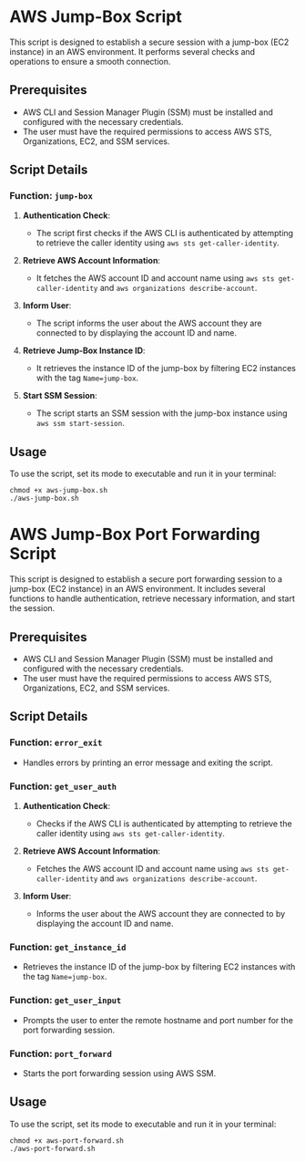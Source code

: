 # AWS Jump-Box Script

This script is designed to establish a secure session with a jump-box (EC2 instance) in an AWS environment. It performs several checks and operations to ensure a smooth connection.

## Prerequisites

- AWS CLI and Session Manager Plugin (SSM) must be installed and configured with the necessary credentials.
- The user must have the required permissions to access AWS STS, Organizations, EC2, and SSM services.

## Script Details

### Function: `jump-box`

1. **Authentication Check**:
   - The script first checks if the AWS CLI is authenticated by attempting to retrieve the caller identity using `aws sts get-caller-identity`.

2. **Retrieve AWS Account Information**:
   - It fetches the AWS account ID and account name using `aws sts get-caller-identity` and `aws organizations describe-account`.

3. **Inform User**:
   - The script informs the user about the AWS account they are connected to by displaying the account ID and name.

4. **Retrieve Jump-Box Instance ID**:
   - It retrieves the instance ID of the jump-box by filtering EC2 instances with the tag `Name=jump-box`.

5. **Start SSM Session**:
   - The script starts an SSM session with the jump-box instance using `aws ssm start-session`.

## Usage

To use the script, set its mode to executable and run it in your terminal:
```
chmod +x aws-jump-box.sh
./aws-jump-box.sh
```

# AWS Jump-Box Port Forwarding Script

This script is designed to establish a secure port forwarding session to a jump-box (EC2 instance) in an AWS environment. It includes several functions to handle authentication, retrieve necessary information, and start the session.

## Prerequisites

- AWS CLI and Session Manager Plugin (SSM) must be installed and configured with the necessary credentials.
- The user must have the required permissions to access AWS STS, Organizations, EC2, and SSM services.

## Script Details

### Function: `error_exit`

- Handles errors by printing an error message and exiting the script.

### Function: `get_user_auth`

1. **Authentication Check**:
   - Checks if the AWS CLI is authenticated by attempting to retrieve the caller identity using `aws sts get-caller-identity`.

2. **Retrieve AWS Account Information**:
   - Fetches the AWS account ID and account name using `aws sts get-caller-identity` and `aws organizations describe-account`.

3. **Inform User**:
   - Informs the user about the AWS account they are connected to by displaying the account ID and name.

### Function: `get_instance_id`

- Retrieves the instance ID of the jump-box by filtering EC2 instances with the tag `Name=jump-box`.

### Function: `get_user_input`

- Prompts the user to enter the remote hostname and port number for the port forwarding session.

### Function: `port_forward`

- Starts the port forwarding session using AWS SSM.

## Usage

To use the script, set its mode to executable and run it in your terminal:
```
chmod +x aws-port-forward.sh
./aws-port-forward.sh
```
